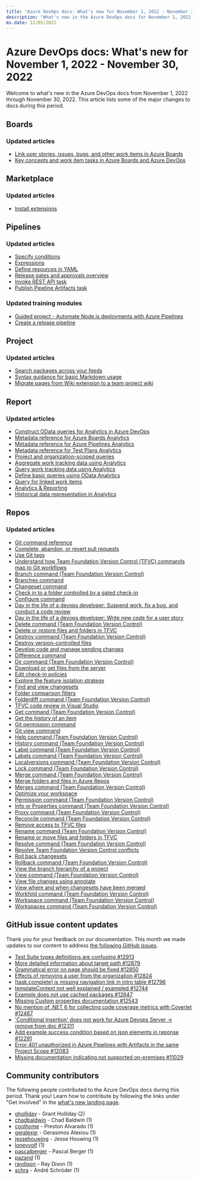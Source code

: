 ```yaml
---
title: "Azure DevOps docs: What's new for November 1, 2022 - November 30, 2022"
description: "What's new in the Azure DevOps docs for November 1, 2022 - November 30, 2022."
ms.date: 12/05/2022
---
```


# Azure DevOps docs: What's new for November 1, 2022 - November 30, 2022

Welcome to what's new in the Azure DevOps docs from November 1, 2022 through November 30, 2022. This article lists some of the major changes to docs during this period.

## Boards

### Updated articles

- [Link user stories, issues, bugs, and other work items in Azure Boards](/azure/devops/boards/backlogs/add-link)
- [Key concepts and work item tasks in Azure Boards and Azure DevOps](/azure/devops/boards/work-items/quick-ref)

## Marketplace

### Updated articles

- [Install extensions](/azure/devops/marketplace/install-extension)

## Pipelines

### Updated articles

- [Specify conditions](/azure/devops/pipelines/process/conditions)
- [Expressions](/azure/devops/pipelines/process/expressions)
- [Define resources in YAML](/azure/devops/pipelines/process/resources)
- [Release gates and approvals overview](/azure/devops/pipelines/release/approvals/index)
- [Invoke REST API task](/azure/devops/pipelines/tasks/utility/http-rest-api)
- [Publish Pipeline Artifacts task](/azure/devops/pipelines/tasks/utility/publish-pipeline-artifact)

### Updated training modules

- [Guided project - Automate Node.js deployments with Azure Pipelines](/training/modules/deploy-nodejs/)
- [Create a release pipeline](/training/modules/create-release-pipeline-devops)

## Project

### Updated articles

- [Search packages across your feeds](/azure/devops/project/search/functional-package-search)
- [Syntax guidance for basic Markdown usage](/azure/devops/project/wiki/markdown-guidance)
- [Migrate pages from Wiki extension to a team project wiki](/azure/devops/project/wiki/migrate-extension-wiki-pages)

## Report

### Updated articles

- [Construct OData queries for Analytics in Azure DevOps](/azure/devops/report/analytics/analytics-query-parts)
- [Metadata reference for Azure Boards Analytics](/azure/devops/report/analytics/entity-reference-boards)
- [Metadata reference for Azure Pipelines Analytics](/azure/devops/report/analytics/entity-reference-pipelines)
- [Metadata reference for Test Plans Analytics](/azure/devops/report/analytics/entity-reference-test-plans)
- [Project and organization-scoped queries](/azure/devops/report/extend-analytics/account-scoped-queries)
- [Aggregate work tracking data using Analytics](/azure/devops/report/extend-analytics/aggregated-data-analytics)
- [Query work tracking data using Analytics](/azure/devops/report/extend-analytics/analytics-recipes)
- [Define basic queries using OData Analytics](/azure/devops/report/extend-analytics/wit-analytics)
- [Query for linked work items](/azure/devops/report/extend-analytics/work-item-links)
- [Analytics & Reporting](/azure/devops/report/index)
- [Historical data representation in Analytics](/azure/devops/report/powerbi/analytics-historical-filtering)

## Repos

### Updated articles

- [Git command reference](/azure/devops/repos/git/command-prompt)
- [Complete, abandon, or revert pull requests](/azure/devops/repos/git/complete-pull-requests)
- [Use Git tags](/azure/devops/repos/git/git-tags)
- [Understand how Team Foundation Version Control (TFVC) commands map to Git workflows](/azure/devops/repos/git/mapping-my-tfvc-actions-to-git)
- [Branch command (Team Foundation Version Control)](/azure/devops/repos/tfvc/branch-command)
- [Branches command](/azure/devops/repos/tfvc/branches-command)
- [Changeset command](/azure/devops/repos/tfvc/changeset-command)
- [Check in to a folder controlled by a gated check-in](/azure/devops/repos/tfvc/check-folder-controlled-by-gated-check-build-process)
- [Configure command](/azure/devops/repos/tfvc/configure-command)
- [Day in the life of a devops developer: Suspend work, fix a bug, and conduct a code review](/azure/devops/repos/tfvc/day-life-alm-developer-suspend-work-fix-bug-conduct-code-review)
- [Day in the life of a devops developer: Write new code for a user story](/azure/devops/repos/tfvc/day-life-alm-developer-write-new-code-user-story)
- [Delete command (Team Foundation Version Control)](/azure/devops/repos/tfvc/delete-command-team-foundation-version-control)
- [Delete or restore files and folders in TFVC](/azure/devops/repos/tfvc/delete-restore-files-folders)
- [Destroy command (Team Foundation Version Control)](/azure/devops/repos/tfvc/destroy-command-team-foundation-version-control)
- [Destroy version-controlled files](/azure/devops/repos/tfvc/destroy-version-controlled-files)
- [Develop code and manage pending changes](/azure/devops/repos/tfvc/develop-code-manage-pending-changes)
- [Difference command](/azure/devops/repos/tfvc/difference-command)
- [Dir command  (Team Foundation Version Control)](/azure/devops/repos/tfvc/dir-command)
- [Download or get files from the server](/azure/devops/repos/tfvc/download-get-files-from-server)
- [Edit check-in policies](/azure/devops/repos/tfvc/edit-check-policies)
- [Explore the feature isolation strategy](/azure/devops/repos/tfvc/effective-feature-isolation-on-tfvc)
- [Find and view changesets](/azure/devops/repos/tfvc/find-view-changesets)
- [Folder comparison filters](/azure/devops/repos/tfvc/folder-comparison-filters)
- [Folderdiff command (Team Foundation Version Control)](/azure/devops/repos/tfvc/folderdiff-command)
- [TFVC code review in Visual Studio](/azure/devops/repos/tfvc/get-code-reviewed-vs)
- [Get command (Team Foundation Version Control)](/azure/devops/repos/tfvc/get-command)
- [Get the history of an item](/azure/devops/repos/tfvc/get-history-item)
- [Git permission command](/azure/devops/repos/tfvc/git-permission-command)
- [Git view command](/azure/devops/repos/tfvc/git-view-command)
- [Help command (Team Foundation Version Control)](/azure/devops/repos/tfvc/help-command-team-foundation-version-control)
- [History command (Team Foundation Version Control)](/azure/devops/repos/tfvc/history-command)
- [Label command (Team Foundation Version Control)](/azure/devops/repos/tfvc/label-command-team-foundation-version-control)
- [Labels command (Team Foundation Version Control)](/azure/devops/repos/tfvc/labels-command)
- [Localversions command (Team Foundation Version Control)](/azure/devops/repos/tfvc/localversions-command)
- [Lock command (Team Foundation Version Control)](/azure/devops/repos/tfvc/lock-command)
- [Merge command (Team Foundation Version Control)](/azure/devops/repos/tfvc/merge-command)
- [Merge folders and files in Azure Repos](/azure/devops/repos/tfvc/merge-folders-files)
- [Merges command (Team Foundation Version Control)](/azure/devops/repos/tfvc/merges-command)
- [Optimize your workspace](/azure/devops/repos/tfvc/optimize-your-workspace)
- [Permission command  (Team Foundation Version Control)](/azure/devops/repos/tfvc/permission-command)
- [Info or Properties command (Team Foundation Version Control)](/azure/devops/repos/tfvc/properties-or-info-command)
- [Proxy command  (Team Foundation Version Control)](/azure/devops/repos/tfvc/proxy-command)
- [Reconcile command (Team Foundation Version Control)](/azure/devops/repos/tfvc/reconcile-command)
- [Remove access to TFVC files](/azure/devops/repos/tfvc/remove-access-version-control-files)
- [Rename command (Team Foundation Version Control)](/azure/devops/repos/tfvc/rename-command-team-foundation-version-control)
- [Rename or move files and folders in TFVC](/azure/devops/repos/tfvc/rename-move-files-folders)
- [Resolve command (Team Foundation Version Control)](/azure/devops/repos/tfvc/resolve-command)
- [Resolve Team Foundation Version Control conflicts](/azure/devops/repos/tfvc/resolve-team-foundation-version-control-conflicts)
- [Roll back changesets](/azure/devops/repos/tfvc/roll-back-changesets)
- [Rollback command (Team Foundation Version Control)](/azure/devops/repos/tfvc/rollback-command-team-foundation-version-control)
- [View the branch hierarchy of a project](/azure/devops/repos/tfvc/view-branch-hierarchy-team-project)
- [View command (Team Foundation Version Control)](/azure/devops/repos/tfvc/view-command)
- [View file changes using annotate](/azure/devops/repos/tfvc/view-file-changes-using-annotate)
- [View where and when changesets have been merged](/azure/devops/repos/tfvc/view-where-when-changesets-have-been-merged)
- [Workfold command (Team Foundation Version Control)](/azure/devops/repos/tfvc/workfold-command)
- [Workspace command (Team Foundation Version Control)](/azure/devops/repos/tfvc/workspace-command)
- [Workspaces command (Team Foundation Version Control)](/azure/devops/repos/tfvc/workspaces-command)

## GitHub issue content updates

Thank you for your feedback on our documentation. This month we made updates to our content to address [the following GitHub issues](https://github.com/MicrosoftDocs/azure-devops-docs/issues?q=linked%3Apr+is%3Aissue+is%3Aclosed+closed%3A2022-11-01..2022-11-30).

- [Test Suite types definitions are confusing #12913](https://github.com/MicrosoftDocs/azure-devops-docs/issues/12913)
- [More detailed information about target path #12879](https://github.com/MicrosoftDocs/azure-devops-docs/issues/12879)
- [Grammatical error on page should be fixed #12850](https://github.com/MicrosoftDocs/azure-devops-docs/issues/12850)
- [Effects of removing a user from the organization  #12824](https://github.com/MicrosoftDocs/azure-devops-docs/issues/12824)
- [[task.complete] is missing navigation link in intro table #12796](https://github.com/MicrosoftDocs/azure-devops-docs/issues/12796)
- [templateContext not well explained / exampled #12744](https://github.com/MicrosoftDocs/azure-devops-docs/issues/12744)
- [Example does not use cached packages #12647](https://github.com/MicrosoftDocs/azure-devops-docs/issues/12647)
- [Missing Custom properties documentation #12543](https://github.com/MicrosoftDocs/azure-devops-docs/issues/12543)
- [No mention of .NET 6 for collecting code coverage metrics with Coverlet #12467](https://github.com/MicrosoftDocs/azure-devops-docs/issues/12467)
- ['Conditional Insertion' does not work for Azure Devops Server -> remove from doc #12311](https://github.com/MicrosoftDocs/azure-devops-docs/issues/12311)
- [Add example success condition based on json elements in reponse #12291](https://github.com/MicrosoftDocs/azure-devops-docs/issues/12291)
- [Error 401 unauthorized in Azure Pipelines with Artifacts in the same Project Scope #12083](https://github.com/MicrosoftDocs/azure-devops-docs/issues/12083)
- [Missing documentation indicating not supported on-premises #11029](https://github.com/MicrosoftDocs/azure-devops-docs/issues/11029)


## Community contributors

The following people contributed to the Azure DevOps docs during this period. Thank you! Learn how to contribute by following the links under "Get involved" in the [what's new landing page](index.yml).

- [gholliday](https://github.com/gholliday) - Grant Holliday (2)
- [chadbaldwin](https://github.com/chadbaldwin) - Chad Baldwin (1)
- [coolhome](https://github.com/coolhome) - Preston Alvarado (1)
- [geralexgr](https://github.com/geralexgr) - Gerasimos Alexiou (1)
- [jessehouwing](https://github.com/jessehouwing) - Jesse Houwing (1)
- [lonevvolf](https://github.com/lonevvolf) (1)
- [pascalberger](https://github.com/pascalberger) - Pascal Berger (1)
- [pazand](https://github.com/pazand) (1)
- [raydixon](https://github.com/raydixon) - Ray Dixon (1)
- [schra](https://github.com/schra) - André Schröder (1)
